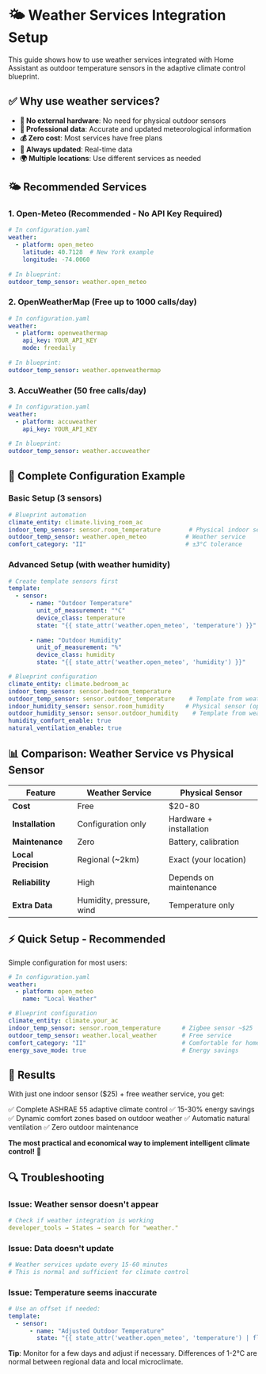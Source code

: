 # 🌤️ Weather Services Integration Setup

This guide shows how to use weather services integrated with Home Assistant as outdoor temperature sensors in the adaptive climate control blueprint.

## ✅ **Why use weather services?**

- **🎯 No external hardware**: No need for physical outdoor sensors
- **📡 Professional data**: Accurate and updated meteorological information
- **💰 Zero cost**: Most services have free plans
- **🔄 Always updated**: Real-time data
- **🌍 Multiple locations**: Use different services as needed

## 🌤️ **Recommended Services**

### 1. **Open-Meteo** (Recommended - No API Key Required)
```yaml
# In configuration.yaml
weather:
  - platform: open_meteo
    latitude: 40.7128  # New York example
    longitude: -74.0060
    
# In blueprint:
outdoor_temp_sensor: weather.open_meteo
```

### 2. **OpenWeatherMap** (Free up to 1000 calls/day)
```yaml
# In configuration.yaml
weather:
  - platform: openweathermap
    api_key: YOUR_API_KEY
    mode: freedaily
    
# In blueprint:
outdoor_temp_sensor: weather.openweathermap
```

### 3. **AccuWeather** (50 free calls/day)
```yaml
# In configuration.yaml
weather:
  - platform: accuweather
    api_key: YOUR_API_KEY
    
# In blueprint:
outdoor_temp_sensor: weather.accuweather
```

## 🔧 **Complete Configuration Example**

### Basic Setup (3 sensors)
```yaml
# Blueprint automation
climate_entity: climate.living_room_ac
indoor_temp_sensor: sensor.room_temperature        # Physical indoor sensor
outdoor_temp_sensor: weather.open_meteo           # Weather service
comfort_category: "II"                            # ±3°C tolerance
```

### Advanced Setup (with weather humidity)
```yaml
# Create template sensors first
template:
  - sensor:
      - name: "Outdoor Temperature"
        unit_of_measurement: "°C"
        device_class: temperature
        state: "{{ state_attr('weather.open_meteo', 'temperature') }}"
        
      - name: "Outdoor Humidity"
        unit_of_measurement: "%"
        device_class: humidity
        state: "{{ state_attr('weather.open_meteo', 'humidity') }}"

# Blueprint configuration
climate_entity: climate.bedroom_ac
indoor_temp_sensor: sensor.bedroom_temperature
outdoor_temp_sensor: sensor.outdoor_temperature    # Template from weather service
indoor_humidity_sensor: sensor.room_humidity      # Physical sensor (optional)
outdoor_humidity_sensor: sensor.outdoor_humidity    # Template from weather service
humidity_comfort_enable: true
natural_ventilation_enable: true
```

## 📊 **Comparison: Weather Service vs Physical Sensor**

| Feature | Weather Service | Physical Sensor |
|---------|----------------|----------------|
| **Cost** | Free | $20-80 |
| **Installation** | Configuration only | Hardware + installation |
| **Maintenance** | Zero | Battery, calibration |
| **Local Precision** | Regional (~2km) | Exact (your location) |
| **Reliability** | High | Depends on maintenance |
| **Extra Data** | Humidity, pressure, wind | Temperature only |

## ⚡ **Quick Setup - Recommended**

Simple configuration for most users:

```yaml
# In configuration.yaml
weather:
  - platform: open_meteo
    name: "Local Weather"

# Blueprint configuration
climate_entity: climate.your_ac
indoor_temp_sensor: sensor.room_temperature      # Zigbee sensor ~$25
outdoor_temp_sensor: weather.local_weather       # Free service
comfort_category: "II"                           # Comfortable for home
energy_save_mode: true                           # Energy savings
```

## 🎯 **Results**

With just one indoor sensor ($25) + free weather service, you get:

✅ Complete ASHRAE 55 adaptive climate control
✅ 15-30% energy savings
✅ Dynamic comfort zones based on outdoor weather
✅ Automatic natural ventilation
✅ Zero outdoor maintenance

**The most practical and economical way to implement intelligent climate control!** 🚀

## 🔍 **Troubleshooting**

### Issue: Weather sensor doesn't appear
```yaml
# Check if weather integration is working
developer_tools → States → search for "weather."
```

### Issue: Data doesn't update
```yaml
# Weather services update every 15-60 minutes
# This is normal and sufficient for climate control
```

### Issue: Temperature seems inaccurate
```yaml
# Use an offset if needed:
template:
  - sensor:
      - name: "Adjusted Outdoor Temperature"
        state: "{{ state_attr('weather.open_meteo', 'temperature') | float - 2 }}"
```

**Tip**: Monitor for a few days and adjust if necessary. Differences of 1-2°C are normal between regional data and local microclimate.
